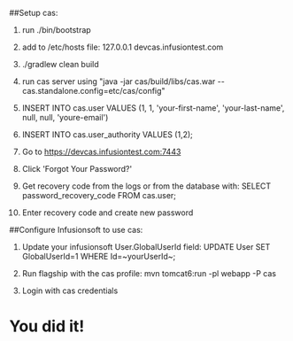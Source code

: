 ##Setup cas:

1. run ./bin/bootstrap 

2. add to /etc/hosts file: 127.0.0.1    devcas.infusiontest.com

3. ./gradlew clean build

4. run cas server using "java -jar cas/build/libs/cas.war --cas.standalone.config=etc/cas/config"

5. INSERT INTO cas.user VALUES (1, 1, 'your-first-name', 'your-last-name', null, null, 'youre-email')

6. INSERT INTO cas.user_authority VALUES (1,2);

7. Go to https://devcas.infusiontest.com:7443

8. Click 'Forgot Your Password?'

9. Get recovery code from the logs or from the database with: SELECT password_recovery_code FROM cas.user;

10. Enter recovery code and create new password 


##Configure Infusionsoft to use cas:

1. Update your infusionsoft User.GlobalUserId field: UPDATE User SET GlobalUserId=1 WHERE Id=~yourUserId~;

2. Run flagship with the cas profile: 
    mvn tomcat6:run -pl webapp -P cas
    
3. Login with cas credentials

# You did it!